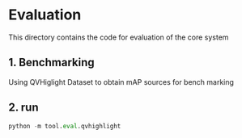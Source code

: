 # Evaluation

This directory contains the code for evaluation of the core system

## 1. Benchmarking 
Using QVHiglight Dataset to obtain mAP sources for bench marking

## 2. run
```python
python -m tool.eval.qvhighlight
```